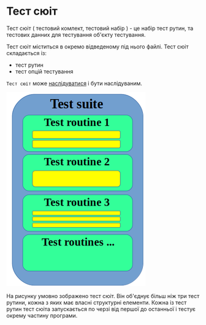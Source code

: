# Тест сюіт

Тест сюіт ( тестовий комлект, тестовий набір ) - це набір тест рутин, та тестових данних для тестування об'єкту тестування.

Тест сюіт міститься в окремо відведеному під нього файлі. Тест сюіт складається із:
- тест рутин
- тест опцій тестування

`Тест сюіт` може [наслідуватися](<Kos:лінк>) і бути наслідуваним.

![test.suite](../../images/test.suite.png)

На рисунку умовно зображено тест сюіт. Він об'єднує більш ніж три тест рутини, кожна з яких має власні структурні елементи. Кожна із тест рутин тест сюіта запускається по черзі від першої до останньої і тестує окрему частину програми.
